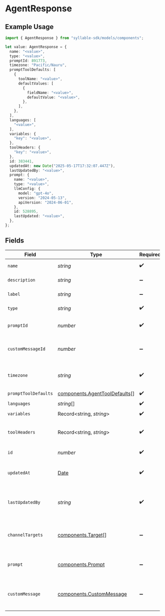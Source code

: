 # AgentResponse

## Example Usage

```typescript
import { AgentResponse } from "syllable-sdk/models/components";

let value: AgentResponse = {
  name: "<value>",
  type: "<value>",
  promptId: 891773,
  timezone: "Pacific/Nauru",
  promptToolDefaults: [
    {
      toolName: "<value>",
      defaultValues: [
        {
          fieldName: "<value>",
          defaultValue: "<value>",
        },
      ],
    },
  ],
  languages: [
    "<value>",
  ],
  variables: {
    "key": "<value>",
  },
  toolHeaders: {
    "key": "<value>",
  },
  id: 383441,
  updatedAt: new Date("2025-05-17T17:32:07.447Z"),
  lastUpdatedBy: "<value>",
  prompt: {
    name: "<value>",
    type: "<value>",
    llmConfig: {
      model: "gpt-4o",
      version: "2024-05-13",
      apiVersion: "2024-06-01",
    },
    id: 528895,
    lastUpdated: "<value>",
  },
};
```

## Fields

| Field                                                                                         | Type                                                                                          | Required                                                                                      | Description                                                                                   |
| --------------------------------------------------------------------------------------------- | --------------------------------------------------------------------------------------------- | --------------------------------------------------------------------------------------------- | --------------------------------------------------------------------------------------------- |
| `name`                                                                                        | *string*                                                                                      | :heavy_check_mark:                                                                            | The Agent name                                                                                |
| `description`                                                                                 | *string*                                                                                      | :heavy_minus_sign:                                                                            | The Agent description                                                                         |
| `label`                                                                                       | *string*                                                                                      | :heavy_minus_sign:                                                                            | The Agent label                                                                               |
| `type`                                                                                        | *string*                                                                                      | :heavy_check_mark:                                                                            | The Agent type                                                                                |
| `promptId`                                                                                    | *number*                                                                                      | :heavy_check_mark:                                                                            | The Agent's prompt id                                                                         |
| `customMessageId`                                                                             | *number*                                                                                      | :heavy_minus_sign:                                                                            | The Agent's custom message id                                                                 |
| `timezone`                                                                                    | *string*                                                                                      | :heavy_check_mark:                                                                            | The time zone the bot operates in                                                             |
| `promptToolDefaults`                                                                          | [components.AgentToolDefaults](../../models/components/agenttooldefaults.md)[]                | :heavy_check_mark:                                                                            | N/A                                                                                           |
| `languages`                                                                                   | *string*[]                                                                                    | :heavy_check_mark:                                                                            | N/A                                                                                           |
| `variables`                                                                                   | Record<string, *string*>                                                                      | :heavy_check_mark:                                                                            | N/A                                                                                           |
| `toolHeaders`                                                                                 | Record<string, *string*>                                                                      | :heavy_check_mark:                                                                            | Optional headers to include in tool calls.                                                    |
| `id`                                                                                          | *number*                                                                                      | :heavy_check_mark:                                                                            | The Agent ID                                                                                  |
| `updatedAt`                                                                                   | [Date](https://developer.mozilla.org/en-US/docs/Web/JavaScript/Reference/Global_Objects/Date) | :heavy_check_mark:                                                                            | Timestamp of most recent update                                                               |
| `lastUpdatedBy`                                                                               | *string*                                                                                      | :heavy_check_mark:                                                                            | Email of the user who last updated the agent                                                  |
| `channelTargets`                                                                              | [components.Target](../../models/components/target.md)[]                                      | :heavy_minus_sign:                                                                            | Channel targets associated with the agent                                                     |
| `prompt`                                                                                      | [components.Prompt](../../models/components/prompt.md)                                        | :heavy_minus_sign:                                                                            | The prompt associated with the agent                                                          |
| `customMessage`                                                                               | [components.CustomMessage](../../models/components/custommessage.md)                          | :heavy_minus_sign:                                                                            | The custom message associated with the agent                                                  |